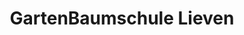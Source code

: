 ---
title: "GartenBaumschule Lieven"
url: /wolfsburg/gartenbaumschule-lieven/
shop: Garten-Center
---